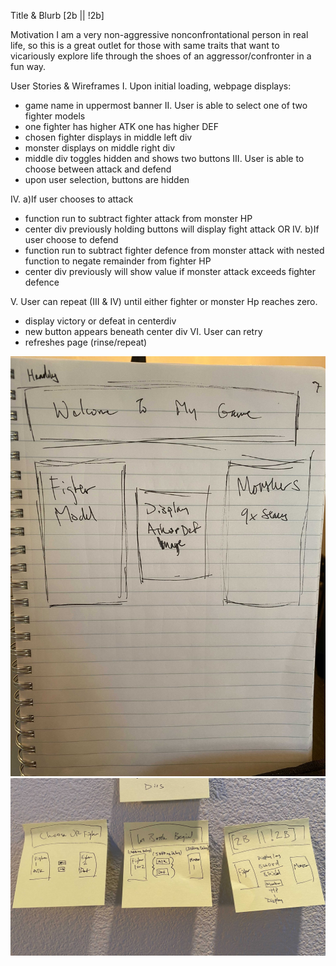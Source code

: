Title & Blurb
[2b || !2b]

Motivation
I am a very non-aggressive nonconfrontational person in real life, so this is a great outlet for those with same traits that want to vicariously explore life through the shoes of an aggressor/confronter in a fun way.

User Stories & Wireframes 
I. Upon initial loading, webpage displays: 
- game name in uppermost banner
II. User is able to select one of two fighter models
- one fighter has higher ATK one has higher DEF
- chosen fighter displays in middle left div
- monster displays on middle right div
- middle div toggles hidden and shows two buttons
III. User is able to choose between attack and defend
- upon user selection, buttons are hidden

IV. a)If user chooses to attack
- function run to subtract fighter attack from monster HP
- center div previously holding buttons will display fight attack
OR 
IV. b)If user choose to defend
- function run to subtract fighter defence from monster attack with nested function to negate remainder from fighter HP
- center div previously will show value if monster attack exceeds fighter defence

V. User can repeat (III & IV) until either fighter or monster Hp reaches zero.
- display victory or defeat in centerdiv
- new button appears beneath center div
VI. User can retry
- refreshes page (rinse/repeat)

![wireframe](./images/wireframe.jpg)
![wireframe2](./images/wireframe2.jpg)
